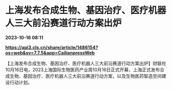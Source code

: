 # 上海发布合成生物、基因治疗、医疗机器人三大前沿赛道行动方案出炉

**2023-10-16 08:11**

**https://api3.cls.cn/share/article/1486154?os=web&sv=7.7.5&app=CailianpressWeb**

【上海发布合成生物、基因治疗、医疗机器人三大前沿赛道行动方案出炉】财联社10月16日电，2023上海国际生物医药产业周10月16日正式开幕，上海正式发布合成生物、基因治疗、医疗机器人三大前沿赛道行动方案，以及生物医药智造空间建设行动计划。
